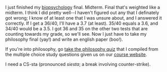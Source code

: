 I just finished my <a href="http://courses.washington.edu/psy222/">biopsychology</a> final.  Midterm.  Final that's weighted like a midterm.  I think I did pretty well--I haven't figured out any that I definately got wrong; I know of at least one that I was unsure about, and I answered it correctly.  If I get a 36/40, I'll have a 3.7 (at least).  35/40 equals a 3.6, and 34/40 would be a 3.5.  I got 36 and 35 on the other two tests that are counting towards my grade, so we'll see.  Now I just have to take my philosophy final (yay!) and write an english paper (boo!).

If you're into philosophy, go <a href="http://students.washington.edu/bribera/phil/">take the philosophy quiz</a> that I compiled from the multiple choice study questions given us on our <a href="http://faculty.washington.edu/annbaker/100/100home.html">course website</a>.

I need a CS-sta (pronounced <i>siesta</i>; a break involving counter-strike).